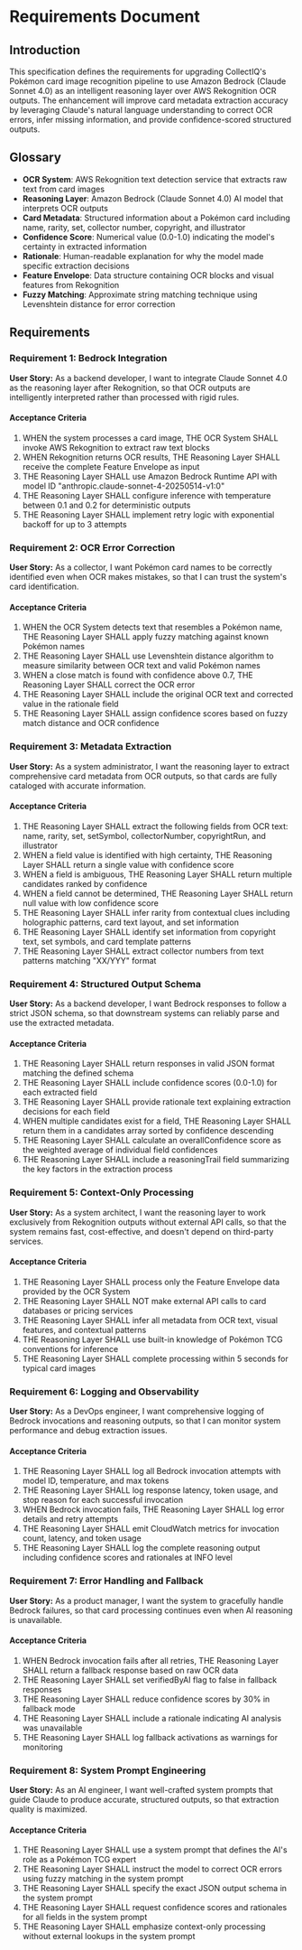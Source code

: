 # Requirements Document

## Introduction

This specification defines the requirements for upgrading CollectIQ's Pokémon card image recognition pipeline to use Amazon Bedrock (Claude Sonnet 4.0) as an intelligent reasoning layer over AWS Rekognition OCR outputs. The enhancement will improve card metadata extraction accuracy by leveraging Claude's natural language understanding to correct OCR errors, infer missing information, and provide confidence-scored structured outputs.

## Glossary

- **OCR System**: AWS Rekognition text detection service that extracts raw text from card images
- **Reasoning Layer**: Amazon Bedrock (Claude Sonnet 4.0) AI model that interprets OCR outputs
- **Card Metadata**: Structured information about a Pokémon card including name, rarity, set, collector number, copyright, and illustrator
- **Confidence Score**: Numerical value (0.0-1.0) indicating the model's certainty in extracted information
- **Rationale**: Human-readable explanation for why the model made specific extraction decisions
- **Feature Envelope**: Data structure containing OCR blocks and visual features from Rekognition
- **Fuzzy Matching**: Approximate string matching technique using Levenshtein distance for error correction

## Requirements

### Requirement 1: Bedrock Integration

**User Story:** As a backend developer, I want to integrate Claude Sonnet 4.0 as the reasoning layer after Rekognition, so that OCR outputs are intelligently interpreted rather than processed with rigid rules.

#### Acceptance Criteria

1. WHEN the system processes a card image, THE OCR System SHALL invoke AWS Rekognition to extract raw text blocks
2. WHEN Rekognition returns OCR results, THE Reasoning Layer SHALL receive the complete Feature Envelope as input
3. THE Reasoning Layer SHALL use Amazon Bedrock Runtime API with model ID "anthropic.claude-sonnet-4-20250514-v1:0"
4. THE Reasoning Layer SHALL configure inference with temperature between 0.1 and 0.2 for deterministic outputs
5. THE Reasoning Layer SHALL implement retry logic with exponential backoff for up to 3 attempts

### Requirement 2: OCR Error Correction

**User Story:** As a collector, I want Pokémon card names to be correctly identified even when OCR makes mistakes, so that I can trust the system's card identification.

#### Acceptance Criteria

1. WHEN the OCR System detects text that resembles a Pokémon name, THE Reasoning Layer SHALL apply fuzzy matching against known Pokémon names
2. THE Reasoning Layer SHALL use Levenshtein distance algorithm to measure similarity between OCR text and valid Pokémon names
3. WHEN a close match is found with confidence above 0.7, THE Reasoning Layer SHALL correct the OCR error
4. THE Reasoning Layer SHALL include the original OCR text and corrected value in the rationale field
5. THE Reasoning Layer SHALL assign confidence scores based on fuzzy match distance and OCR confidence

### Requirement 3: Metadata Extraction

**User Story:** As a system administrator, I want the reasoning layer to extract comprehensive card metadata from OCR outputs, so that cards are fully cataloged with accurate information.

#### Acceptance Criteria

1. THE Reasoning Layer SHALL extract the following fields from OCR text: name, rarity, set, setSymbol, collectorNumber, copyrightRun, and illustrator
2. WHEN a field value is identified with high certainty, THE Reasoning Layer SHALL return a single value with confidence score
3. WHEN a field is ambiguous, THE Reasoning Layer SHALL return multiple candidates ranked by confidence
4. WHEN a field cannot be determined, THE Reasoning Layer SHALL return null value with low confidence score
5. THE Reasoning Layer SHALL infer rarity from contextual clues including holographic patterns, card text layout, and set information
6. THE Reasoning Layer SHALL identify set information from copyright text, set symbols, and card template patterns
7. THE Reasoning Layer SHALL extract collector numbers from text patterns matching "XX/YYY" format

### Requirement 4: Structured Output Schema

**User Story:** As a backend developer, I want Bedrock responses to follow a strict JSON schema, so that downstream systems can reliably parse and use the extracted metadata.

#### Acceptance Criteria

1. THE Reasoning Layer SHALL return responses in valid JSON format matching the defined schema
2. THE Reasoning Layer SHALL include confidence scores (0.0-1.0) for each extracted field
3. THE Reasoning Layer SHALL provide rationale text explaining extraction decisions for each field
4. WHEN multiple candidates exist for a field, THE Reasoning Layer SHALL return them in a candidates array sorted by confidence descending
5. THE Reasoning Layer SHALL calculate an overallConfidence score as the weighted average of individual field confidences
6. THE Reasoning Layer SHALL include a reasoningTrail field summarizing the key factors in the extraction process

### Requirement 5: Context-Only Processing

**User Story:** As a system architect, I want the reasoning layer to work exclusively from Rekognition outputs without external API calls, so that the system remains fast, cost-effective, and doesn't depend on third-party services.

#### Acceptance Criteria

1. THE Reasoning Layer SHALL process only the Feature Envelope data provided by the OCR System
2. THE Reasoning Layer SHALL NOT make external API calls to card databases or pricing services
3. THE Reasoning Layer SHALL infer all metadata from OCR text, visual features, and contextual patterns
4. THE Reasoning Layer SHALL use built-in knowledge of Pokémon TCG conventions for inference
5. THE Reasoning Layer SHALL complete processing within 5 seconds for typical card images

### Requirement 6: Logging and Observability

**User Story:** As a DevOps engineer, I want comprehensive logging of Bedrock invocations and reasoning outputs, so that I can monitor system performance and debug extraction issues.

#### Acceptance Criteria

1. THE Reasoning Layer SHALL log all Bedrock invocation attempts with model ID, temperature, and max tokens
2. THE Reasoning Layer SHALL log response latency, token usage, and stop reason for each successful invocation
3. WHEN Bedrock invocation fails, THE Reasoning Layer SHALL log error details and retry attempts
4. THE Reasoning Layer SHALL emit CloudWatch metrics for invocation count, latency, and token usage
5. THE Reasoning Layer SHALL log the complete reasoning output including confidence scores and rationales at INFO level

### Requirement 7: Error Handling and Fallback

**User Story:** As a product manager, I want the system to gracefully handle Bedrock failures, so that card processing continues even when AI reasoning is unavailable.

#### Acceptance Criteria

1. WHEN Bedrock invocation fails after all retries, THE Reasoning Layer SHALL return a fallback response based on raw OCR data
2. THE Reasoning Layer SHALL set verifiedByAI flag to false in fallback responses
3. THE Reasoning Layer SHALL reduce confidence scores by 30% in fallback mode
4. THE Reasoning Layer SHALL include a rationale indicating AI analysis was unavailable
5. THE Reasoning Layer SHALL log fallback activations as warnings for monitoring

### Requirement 8: System Prompt Engineering

**User Story:** As an AI engineer, I want well-crafted system prompts that guide Claude to produce accurate, structured outputs, so that extraction quality is maximized.

#### Acceptance Criteria

1. THE Reasoning Layer SHALL use a system prompt that defines the AI's role as a Pokémon TCG expert
2. THE Reasoning Layer SHALL instruct the model to correct OCR errors using fuzzy matching in the system prompt
3. THE Reasoning Layer SHALL specify the exact JSON output schema in the system prompt
4. THE Reasoning Layer SHALL request confidence scores and rationales for all fields in the system prompt
5. THE Reasoning Layer SHALL emphasize context-only processing without external lookups in the system prompt
